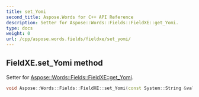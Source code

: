 ```yaml
---
title: set_Yomi
second_title: Aspose.Words for C++ API Reference
description: Setter for Aspose::Words::Fields::FieldXE::get_Yomi. 
type: docs
weight: 0
url: /cpp/aspose.words.fields/fieldxe/set_yomi/
---
```

## FieldXE.set_Yomi method


Setter for [Aspose::Words::Fields::FieldXE::get_Yomi](../get_yomi/).

```cpp
void Aspose::Words::Fields::FieldXE::set_Yomi(const System::String &value)
```

